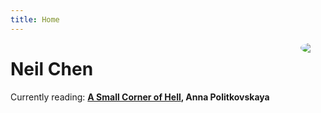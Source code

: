 ```yaml
---
title: Home
---
```


[<img src="img/me.jpg" style="border-radius:100%;max-width:15%;min-width:40px;float:right;">]()

# Neil Chen 

Currently reading: __[A Small Corner of Hell](https://www.goodreads.com/book/show/113440.A_Small_Corner_of_Hell), Anna Politkovskaya__
